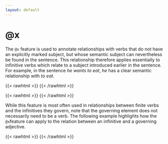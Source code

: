 ```yaml
---
layout: default
---
```


# **@x**

The `@x` feature is used to annotate relationships with verbs that do not have an explicitly marked subject, but whose semantic subject can nevertheless be found in the sentence. This relationship therefore applies essentially to infinitive verbs which relate to a subject introduced earlier in the sentence. For example, in the sentence *he wants to eat*, *he* has a clear semantic relationship with *to eat*.


{{< rawhtml >}}
    <reactive-dep-tree
      interactive="true"
      shown-metas="text_en"
      shown-features="UPOS,LEMMA,FEATS.Tense,FEATS.VerbForm,FEATS.Number,FEATS.Person,MISC.Gloss"
      hidden-features="XPOS"
      conll="
      1	He	he	PRON	_	_	2	subj	_	_
      2	did	do	AUX	_	_	0	root	_	_
      3	not	not	PART	_	_	4	mod	_	_
      4	ask	ask	VERB	_	_	2	comp:aux	_	_
      5	me	I	PRON	_	_	4	comp:obl	_	_
      6	to	to	PART	_	_	4	comp:obj@x	_	_
      7	sit	sit	VERB	_	_	6	comp:obj	_	_
      8	down	down	PART	_	_	7	mod	_	_
      "
    ></reactive-dep-tree>
{{< /rawhtml >}}

{{< rawhtml >}}
    <reactive-dep-tree
      interactive="true"
      shown-metas="text_en"
      shown-features="UPOS,LEMMA,FEATS.Tense,FEATS.VerbForm,FEATS.Number,FEATS.Person,MISC.Gloss"
      hidden-features="XPOS"
      conll="
      1	the	the	DET	_	_	2	det	_	_
      2	developer	developer	NOUN	_	_	3	subj	_	_
      3	has	have	AUX	_	_	0	root	_	_
      4	to	to	PART	_	_	3	comp:aux@x	_	_
      5	use	use	VERB	_	_	4	comp:obj	_	_
      6	another	another	ADJ	_	_	7	mod	_	_
      7	language	language	NOUN	_	_	5	comp:obj	_	_
      8	in	in	ADP	_	_	5	mod@x	_	ExtPos=ADP|PhraseType=Idiom
      9	order	order	NOUN	_	_	8	unk	_	InIdiom=Yes
      10	to	to	PART	_	_	8	comp@obj	_	_
      11	write	write	VERB	_	_	10	comp@obj	_	_
      "
    ></reactive-dep-tree>
{{< /rawhtml >}}

While this feature is most often used in relationships between finite verbs and the infinitives they govern, note that the governing element does not necessarily need to be a verb. The following example highlights how the `@x`feature can apply to the relation between an infinitive and a governing adjective.

{{< rawhtml >}}
    <reactive-dep-tree
      interactive="true"
      shown-metas="text_en"
      shown-features="UPOS,LEMMA,FEATS.Tense,FEATS.VerbForm,FEATS.Number,FEATS.Person,MISC.Gloss"
      hidden-features="XPOS"
      conll="
      1	I	I	PRON	_	_	2	subj	_	_
      2	am	be	VERB	_	_	0	root	_	_
      3	proud	proud	ADJ	_	_	2	comp:pred	_	_
      4	to	to	PART	_	_	3	comp:obl@x	_	_
      5	be	be	VERB	_	_	4	comp:obj	_	_
      6	a	a	DET	_	_	7	det	_	_
      7	linguist	linguist	NOUN	_	_	5	comp:pred	_	_
      "
    ></reactive-dep-tree>
{{< /rawhtml >}}
